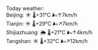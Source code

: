Today weather:  
Beijing: ☀️   🌡️+31°C 🌬️↑7km/h  
Tianjin: ☀️   🌡️+29°C 🌬️↗7km/h  
Shijiazhuang: 🌦   🌡️+21°C 🌬️↑4km/h  
Tangshan: ☀️   🌡️+32°C 🌬️↗12km/h  
